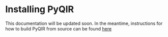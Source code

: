# Installing PyQIR

This documentation will be updated soon.
In the meantime, instructions for how to build PyQIR from source can be found [here](building.md)